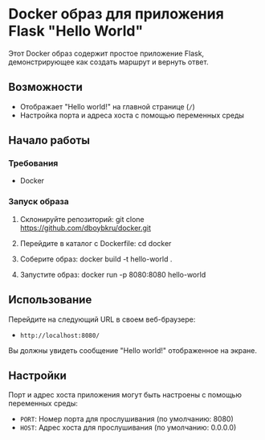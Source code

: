 # Docker образ для приложения Flask "Hello World"

Этот Docker образ содержит простое приложение Flask, демонстрирующее как создать маршрут и вернуть ответ.

## Возможности

* Отображает "Hello world!" на главной странице (`/`)
* Настройка порта и адреса хоста с помощью переменных среды

## Начало работы

### Требования

* Docker

### Запуск образа

1. Склонируйте репозиторий:
git clone https://github.com/dboybkru/docker.git

2. Перейдите в каталог с Dockerfile:
cd docker

3. Соберите образ:
docker build -t hello-world .

4. Запустите образ:
docker run -p 8080:8080 hello-world

## Использование

Перейдите на следующий URL в своем веб-браузере:

* `http://localhost:8080/`

Вы должны увидеть сообщение "Hello world!" отображенное на экране.

## Настройки

Порт и адрес хоста приложения могут быть настроены с помощью переменных среды:

* `PORT`: Номер порта для прослушивания (по умолчанию: 8080)
* `HOST`: Адрес хоста для прослушивания (по умолчанию: 0.0.0.0)
